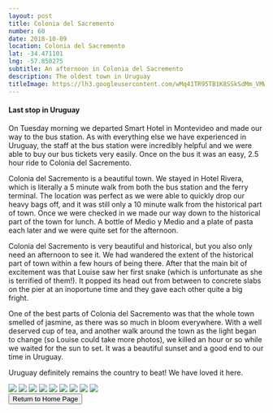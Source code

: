 ```yaml
---
layout: post
title: Colonia del Sacremento
number: 60
date: 2018-10-09
location: Colonia del Sacremento
lat: -34.471101
lng: -57.850275
subtitle: An afternoon in Colonia del Sacremento
description: The oldest town in Uruguay
titleImage: https://lh3.googleusercontent.com/wMq41TR95TB1K8SSkSdMm_VMWG59FF1sTilIurTWXfhmyyYgPS-CydHa9nTItoWp8aNnFeBTMcqg7hr2nNO-zyiypLjmkss1wyvo1VoBsDOnbhSwcQ1JUawdBNJBoaeJ8DXMO59jsgw=w2400
---
```


<h4>Last stop in Uruguay</h4>

On Tuesday morning we departed Smart Hotel in Montevideo and made our way to the bus station. As with everything else we have experienced
in Uruguay,  the staff at the bus station were incredibly helpful and we were able to buy our bus tickets very easily. Once on the bus 
it was an easy, 2.5 hour ride to Colonia del Sacremento. 

Colonia del Sacremento is a beautiful town. We stayed in Hotel Rivera, which is literally a 5 minute walk from both the bus station and
the ferry terminal. The location was perfect as we were able to quickly drop our heavy bags off, and it was still only a 10 minute walk
from the historical part of town. Once we were checked in we made our way down to the historical part of the town for lunch. A bottle of
Medio y Medio and a plate of pasta each later and we were quite set for the afternoon. 

Colonia del Sacremento is very beautiful and historical, but you also only need an afternoon to see it. We had wandered the extent of 
the historical part of town within a few hours of being there. After that the main bit of excitement was that Louise saw her first snake
(which is unfortunate as she is terrified of them!). It popped its head out from between to concrete slabs on the pier at an inoportune
time and they gave each other quite a big fright. 

One of the best parts of Colonia del Sacremento was that the whole town smelled of jasmine, as there was so much in bloom everywhere. 
With a well deserved cup of tea, and another walk around the town as the light began to change (so Louise could take more photos),
we killed an hour or so while we waited for the sun to set. It was a beautiful sunset and a good end to our time in Uruguay. 

Uruguay definitely remains the country to beat! We have loved it here. 

<img src="https://lh3.googleusercontent.com/8ZSm5qLbtWxObKf8Qs6c3-13EgyT6qQSSD9tojGsLg5-8ltKh1HMNNttqiGSAisaoj4Od9g90_M2bIroTxtncerzygJHHuBzhbybB2h4jqqiOo3oBeNdMA29wlwqmZ1yECTKSat0FMM=w2400" class="image1">
<img src="https://lh3.googleusercontent.com/bIqQxJFH9QfXzjKGM84Rx6ed2XHRsH3rNMv_zxDR1VyXXW0U17C5NE4WQLhk_OAuccnj6TSVDeOj1Zn4RsXIEXOtKl4uG6I-Ecy5EdlC97TXjsi_VPTaSQE8FjvgY2b0A8RKsGfrCtA=w2400" class="image1">
<img src="https://lh3.googleusercontent.com/neygn0pI_ApMw_G8P9JILWfWuXpgtNbpsXUKGwnXS0Aj9nuQxKJcLfUhee3y6Fe66GEcYMnmq2ikG_TVDlgR8EydGniut64P5sIEme3PYyaDuTfs9XM8Tvq7izGZovDPKa12q6YRlUE=w2400" class="image1">
<img src="https://lh3.googleusercontent.com/4tz78-LfqE9o15yUf8BxREiN8WGSwO5PLmQbzLndzz1W7V16x_C1nn5FTr0b-aRo9_ck2vmYuRTK071bQASjiYj_C5EbSMzWRh9f-GhK6BPnCHty6aUI04YCzywpdsADSZmaSx3XYW4=w2400" class="image1">
<img src="https://lh3.googleusercontent.com/gXLll2ZSpOIEyBVyshH2v3fHUVkNs6SXAnqVogy4RV3041vvdwNmiLgCdSUbmt00osndkHV0-URLG3JkLwn5mg85xisrOIULQ1VToX7NZpqNuFK1Fa8_vKQgum-JUMaacfVkeJX235A=w2400" class="image1"> 
<img src="https://lh3.googleusercontent.com/Drr70i3Ms6mCG1Jrb5gxgR77s51pnfoatEQOkXYUnvcD2woyI_ID3m5Wfcln6VVBKz99uLuC1SqVH9WekEwjS7HpqxInylRnVxrKI3IpkItUhxz_1vm9a7IL03FU0omtwnUid3kXyX8=w2400" class="image1">
<img src="https://lh3.googleusercontent.com/vUaTgkv-CfOFlRsGfAZzUfglcomwTuOeEGYlSFQy7OMEnlCOI60EIJbR62-ugLj7TTxok81wJT0IkNAPOGzAO5rb3tCt4ouB0gSyTQf_bdDsaoqKTVe0Ls5zgIp3det2AsHKDZGysRc=w2400" class="image1"> 
<img src="https://lh3.googleusercontent.com/7ZBI9PylUn4iCqV7kJZn_vzGG9Z1gdUXILEpH2bhKq-1hqCg78TxknCDBDf__5iMRYfe82bnq9Zka83_CFwjhHTwU2wD2XQjCWDof8S1wSLewUmFJbVNtYsYQQitiipf7yX30_N0M8I=w2400" class="image1">
<img src="https://lh3.googleusercontent.com/xXoqz8ebiXEpCYnzAKFGyd89ZS-_OWbVfiaD4ZU2kDgy6p-2i9H675-Yd3hTv4r_XJVFZBuAK34KaueHR8hIG4NEjU4spJ5zih8MmUiAYIgcVrw5IniRvzqtusmRxan3drYwzAYw5cg=w2400" class="image1"> 

<div class="wrapper">
  <input type="button" class="button" value="Return to Home Page" onclick="self.close()">
</div>
